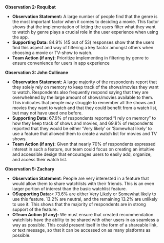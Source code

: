 **Observation 2: Roquibat** <br>
- **Observation Statement:** A large number of people find that the genre is the most important factor when it comes to deciding a movie. This factor shows that the implementation of letting the users filter what they want to watch by genre plays a crucial role in the user experience when using the app. 
- **Supporting Data:** 84.9% (45 out of 53) responses show that the users find this aspect and way of filtering a key factor amongst others when choosing a movie or TV-show to watch. 
- **Team Action (if any):** Prioritize implementing in filtering by genre to ensure convenience for users in app experience

**Observation 3: John Cullinane** <br>
- **Observation Statement:** A large majority of the respondents report that they solely rely on memory to keep track of the shows/movies they want to watch. Respondents also frequently respond saying that they are overwhelmed by the large amount of shows/movies available to them. This indicates that people may struggle to remember all the shows and movies they want to watch and that they could benefit from a watch list, but may not have used one before.
- **Supporting Data:** 67.9% of respondents reported “I rely on memory” to how they keep track of shows and movies, and 69.8% of respondents reported that they would be either ‘Very likely’ or ‘Somewhat likely’ to use a feature that allowed them to create a watch list for movies and TV shows.
- **Team Action (if any):** Given that nearly 70% of respondents expressed interest in such a feature, our team could focus on creating an intuitive and accessible design that encourages users to easily add, organize, and access their watch list.

**Observation 5: Zachary**
- **Observation Statement**: People are very interested in a feature that would allow them to share watchlists with their friends. This is an even larger portion of interest than the basic watchlist feature. 
- **OSupporting Data:**< 73.6% are either Very Likely or Somewhat likely to use this feature. 13.2% are neutral, and the remaining 13.2% are unlikely to use it.  This shows that the majority of respondents are in strong support of the feature. 
- **OTeam Action (if any):** We must ensure that created recommendation watchlists have the ability to be shared with other users in as seamless a way as possible. This could present itself in the form of a shareable link, or text message, so that it can be accessed on as many platforms as possible. 

